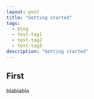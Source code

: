 ```yaml
---
layout: post
title: "Getting started"
tags: 
  - blog
  - test-tag1
  - test-tag2
  - test-tag3
description: "Getting started"
---
```


## First 
blablabla
